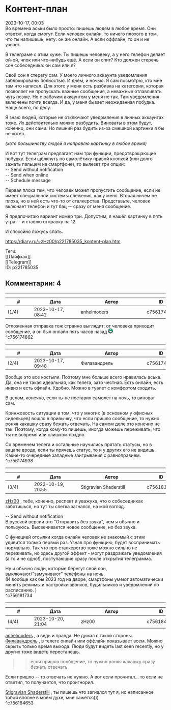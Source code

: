 Контент-план
============

  
2023-10-17, 00:03  
 Во времена аськи было просто: пишешь людям в любое время. Они ответят, когда смогут. Если человек онлайн, то ничего плохого в том, что ты напишешь, нету: он же онлайн. А если оффлайн, то он и не узнает.   
   
 В телеграме с этим хуже. Ты пишешь человеку, а у него телефон делает ой-ой, чпок или что-нибудь ещё. А если он спит? Кто должен стеречь сон собеседника: он сам или я?   
   
 Свой сон я стерегу сам. У моего личного аккаунта уведомления заблокированы полностью. И днём, и ночью. Я сам посмотрю, кто мне там что написал. Для этого у меня есть разбивка на категории, которая позволяет не пропускать важные сообщения, а неважные отлавливать чуть позже. Но с рабочим аккаунтом у меня не так. Там уведомления включены почти всегда. И да, у меня бывает неожиданная побудка. Чаще всего, по делу.   
   
 Я знаю людей, которые не отключают уведомления в личных аккаунтах тоже. Их действительно можно разбудить. Виноваты в этом будут, конечно, они сами. Но лишний раз будить из-за смешной картинки я бы не хотел.   
   
  *(хотя большинству людей я направлю картинку в любое время)*    
   
 И вот тут телеграм предлагает нам три функции, предотвращающие побудку. Если щёлкнуть по самолётику правой кнопкой (или долго зажать пальцем на смартфоне), то вылезет три опции:   
 -- Send without notification   
 -- Send when online   
 -- Schedule message   
   
 Первая плоха тем, что человек может пропустить сообщение, если не имеет специальной системы слежения, как у меня. Вторая ничем не плоха, но в ней есть что-то от сталкерства. Представьте, человек включает телефон и тут бац -- сразу от меня сообщение.   
   
 Я предпочитаю вариант номер три. Допустим, я нашёл картинку в пять утра -- и ставлю отправку на 12.   
   
 И спокойно ложусь спать.   
  
<https://diary.ru/~zHz00/p221785035_kontent-plan.htm>  
  
Теги:  
[[Лайфхак]]  
[[Telegram]]  
ID: p221785035  


Комментарии: 4
--------------

  


---



|         #         |              Дата              |                     Автор                     |           ID           |
| --- | --- | --- | --- |
| (1/4) | 2023-10-17, 08:42 | anhelmoders | c756174862 |

  
 Отложенная отправка тож странно выглядит: от человека приходит сообщение, а он был онлайн пять часов назад ![:D](pics/1131.gif)   
 ^c756174862

---



|         #         |              Дата              |                     Автор                     |           ID           |
| --- | --- | --- | --- |
| (2/4) | 2023-10-17, 09:48 | Филавандрель | c756174938 |

  
 Вообще это все костыли. Поэтому мне больше всего нравилась аська. Да, она не такая идеальная, как телега, зато честная. Есть онлайн, есть инвиз и есть офлайн. Удобно. Можно в туалет с комфортом сходить.   
   
 В целом, конечно, если ты не поставил самолет на ночь, то виноват сам.   
   
 Кринжовость ситуации в том, что у многих (в основном у офисных сидельцев) вошло в привычку, что если пришло сообщение, то нужно роняя какашку сразу бежать отвечать. На самом деле это конечно не так. Поэтому, когда кому-то пишешь, иногда можешь переживать, что ты не вовремя или слишком поздно.   
   
 Со временем телега и остальные научились прятать статусы, но в вацапе вроде, если ты прячешь статус, то и у других его не видишь. Какие-то очередные западные заигрывания с равноправием.   
 ^c756174938

---



|         #         |              Дата              |                     Автор                     |           ID           |
| --- | --- | --- | --- |
| (3/4) | 2023-10-19, 20:55 | Stigravian Shaderstill | c756181734 |

  
  [zHz00](https://zHz00.diary.ru "Untitled")  , тебе, конечно, респект и уважуха, что о собеседниках заботишься, но тут ты слегка загнался, на мой взгляд.   
   
 -- Send without notification   
 В русской версии это "Отправить без звука", чем я обычно и пользуюсь. Высвечивается новое сообщение, но без звука.   
   
 С функцией отсылки когда онлайн человек не знакомый с этим удивится только первый раз. Узнав про функцию, будет воспринимать нормально. Так что про сталкерство тоже можно сильно не переживать, но здесь другой эффект - могут раздражать уведомления (а то и не одно!), поступающие сразу после открытия телеграмма.   
   
 Ну и обычно люди, которые берегут свой сон, выключают/"замучивают" телефоны на ночь.   
 (И вообще как бы 2023 год на дворе, смартфоны умеют автоматически менять режимы и настройки звонков, будильников и уведомлений по расписанию. )   
 ^c756181734

---



|         #         |              Дата              |                     Автор                     |           ID           |
| --- | --- | --- | --- |
| (4/4) | 2023-10-20, 21:04 | zHz00 | c756184653 |

  
  [anhelmoders](https://anhelmoders.diary.ru "No plans. Only wonders.")  , а ведь и правда. Не думал с такой стороны.   
  [Филавандрель](https://lavi.diary.ru "Дорога без возврата")  , в телеге онлайн или оффлайн показывает всем. Можно скрыть только время выхода. Люди будут видеть last seen recently, но у других тоже видеть перестанешь.   
   
 >>если пришло сообщение, то нужно роняя какашку сразу бежать отвечать   
   
 Если пришло -- то отвечать не нужно. А вот если прочитал... то если не ответил, то получается, что проигнорил.   
   
  [Stigravian Shaderstill](https://stigravian.diary.ru "Science, Death, Rock-n-Roll")  , ты пишешь что загнался тут я, но написанное тобой вполне в моём духе, мне кажется)))   
 ^c756184653